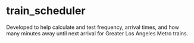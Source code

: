 # train_scheduler

Developed to help calculate and test frequency, arrival times, and how many minutes away until next arrival for Greater Los Angeles Metro trains.